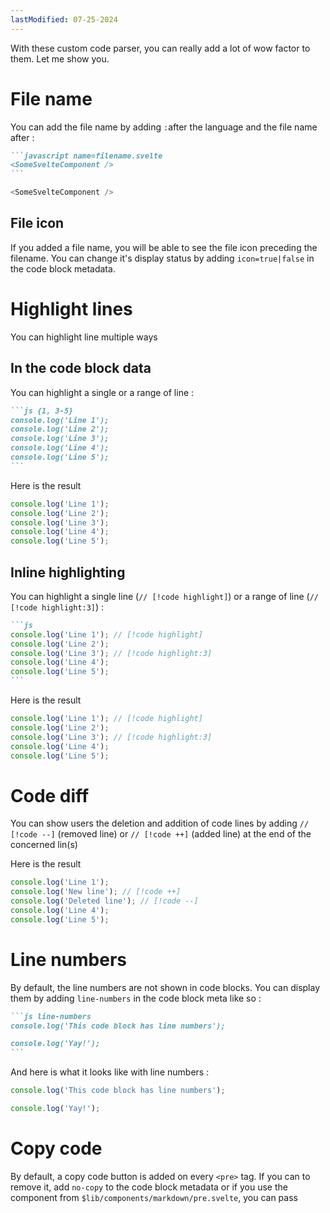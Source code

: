 ```yaml
---
lastModified: 07-25-2024
---
```


With these custom code parser, you can really add a lot of wow factor to them. Let me show you.

# File name

You can add the file name by adding `:`after the language and the file name after :

````markdown
```javascript name=filename.svelte
<SomeSvelteComponent />
```
````

```javascript name=filename.svelte
<SomeSvelteComponent />
```

## File icon

If you added a file name, you will be able to see the file icon preceding the filename.
You can change it's display status by adding `icon=true|false` in the code block metadata.

# Highlight lines

You can highlight line multiple ways

## In the code block data

You can highlight a single or a range of line :

````markdown
```js {1, 3-5}
console.log('Line 1');
console.log('Line 2');
console.log('Line 3');
console.log('Line 4');
console.log('Line 5');
```
````

Here is the result

```js {1, 3-5}
console.log('Line 1');
console.log('Line 2');
console.log('Line 3');
console.log('Line 4');
console.log('Line 5');
```

## Inline highlighting

You can highlight a single line (`// [!code highlight]`) or a range of line (`// [!code highlight:3]`) :

````markdown
```js
console.log('Line 1'); // [!code highlight]
console.log('Line 2');
console.log('Line 3'); // [!code highlight:3]
console.log('Line 4');
console.log('Line 5');
```
````

Here is the result

```js
console.log('Line 1'); // [!code highlight]
console.log('Line 2');
console.log('Line 3'); // [!code highlight:3]
console.log('Line 4');
console.log('Line 5');
```

# Code diff

You can show users the deletion and addition of code lines by adding `// [!code --]` (removed line) or `// [!code ++]` (added line) at the end of the concerned lin(s)

Here is the result

```js
console.log('Line 1');
console.log('New line'); // [!code ++]
console.log('Deleted line'); // [!code --]
console.log('Line 4');
console.log('Line 5');
```

# Line numbers

By default, the line numbers are not shown in code blocks. You can display them by adding `line-numbers` in the code block meta like so :

````markdown
```js line-numbers
console.log('This code block has line numbers');

console.log('Yay!');
```
````

And here is what it looks like with line numbers :

```js line-numbers
console.log('This code block has line numbers');

console.log('Yay!');
```

# Copy code

By default, a copy code button is added on every `<pre>` tag. If you can to remove it, add `no-copy` to the code block metadata or if you use the component from `$lib/components/markdown/pre.svelte`, you can pass 
